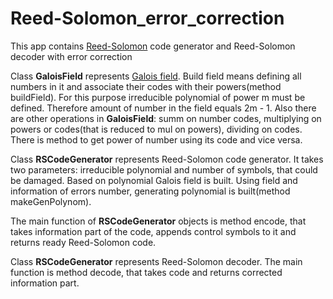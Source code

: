 # Reed-Solomon_error_correction
This app contains [Reed-Solomon](https://en.wikipedia.org/wiki/Reed%E2%80%93Solomon_error_correction) code generator and Reed-Solomon decoder with error correction

Class <b>GaloisField</b> represents [Galois field](https://en.wikipedia.org/wiki/Finite_field). Build field means defining all numbers in it and associate their codes with their powers(method buildField). For this purpose irreducible polynomial of power m must be defined. Therefore amount of number in the field equals 2m - 1. Also there are other operations in <b>GaloisField</b>: summ on number codes, multiplying on powers or codes(that is reduced to mul on powers), dividing on codes. There is method to get power of number using its code and vice versa.

Class <b>RSCodeGenerator</b> represents Reed-Solomon code generator. It takes two parameters: irreducible polynomial and number of symbols, that could be damaged. Based on polynomial Galois field is built. Using field and information of errors number, generating polynomial is built(method makeGenPolynom).

The main function of <b>RSCodeGenerator</b> objects is method encode, that takes information part of the code, appends control symbols to it and returns ready Reed-Solomon code.

Class <b>RSCodeGenerator</b> represents Reed-Solomon decoder. The main function is method decode, that takes code and returns corrected information part.
